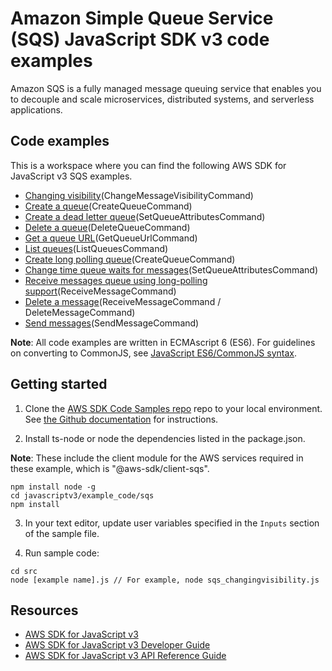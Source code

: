 # Amazon Simple Queue Service (SQS) JavaScript SDK v3 code examples
Amazon SQS is a fully managed message queuing service that enables you to decouple and scale microservices, distributed systems, and serverless applications.

## Code examples
This is a workspace where you can find the following AWS SDK for JavaScript v3 SQS examples. 
- [Changing visibility](src/sqs_changingvisibility.js)(ChangeMessageVisibilityCommand)
- [Create a queue](src/sqs_createqueue.js)(CreateQueueCommand)
- [Create a dead letter queue](src/sqs_deadletterqueue.js)(SetQueueAttributesCommand)
- [Delete a queue](src/sqs_deletequeue.js)(DeleteQueueCommand)
- [Get a queue URL](src/sqs_getqueueurl.js)(GetQueueUrlCommand)
- [List queues](src/sqs_listqueues.js)(ListQueuesCommand)
- [Create long polling queue](src/sqs_longpolling_createqueue.js)(CreateQueueCommand)
- [Change time queue waits for messages](src/sqs_longpolling_existingqueue.js)(SetQueueAttributesCommand)
- [Receive messages queue using long-polling support](src/sqs_longpolling_receivemessage.js)(ReceiveMessageCommand)
- [Delete a message](src/sqs_deletemessage.js)(ReceiveMessageCommand / DeleteMessageCommand)
- [Send messages](src/sqs_sendmessage.js)(SendMessageCommand)

**Note**: All code examples are written in ECMAscript 6 (ES6). For guidelines on converting to CommonJS, see 
[JavaScript ES6/CommonJS syntax](https://docs.aws.amazon.com/sdk-for-javascript/v3/developer-guide/sdk-example-javascript-syntax.html).

## Getting started

1. Clone the [AWS SDK Code Samples repo](https://github.com/awsdocs/aws-doc-sdk-examples) repo to your local environment. See [the Github documentation](https://docs.github.com/en/github/creating-cloning-and-archiving-repositories/cloning-a-repository) for instructions.

2. Install ts-node or node the dependencies listed in the package.json.

**Note**: These include the client module for the AWS services required in these example, 
which is "@aws-sdk/client-sqs".
```
npm install node -g
cd javascriptv3/example_code/sqs
npm install
```


3. In your text editor, update user variables specified in the ```Inputs``` section of the sample file.

4. Run sample code:
```
cd src
node [example name].js // For example, node sqs_changingvisibility.js
```
## Resources
- [AWS SDK for JavaScript v3](https://github.com/aws/aws-sdk-js-v3) 
- [AWS SDK for JavaScript v3 Developer Guide](https://docs.aws.amazon.com/sdk-for-javascript/v3/developer-guide/sqs-examples.html) 
- [AWS SDK for JavaScript v3 API Reference Guide](https://docs.aws.amazon.com/AWSJavaScriptSDK/v3/latest/clients/client-sqs/index.html)
